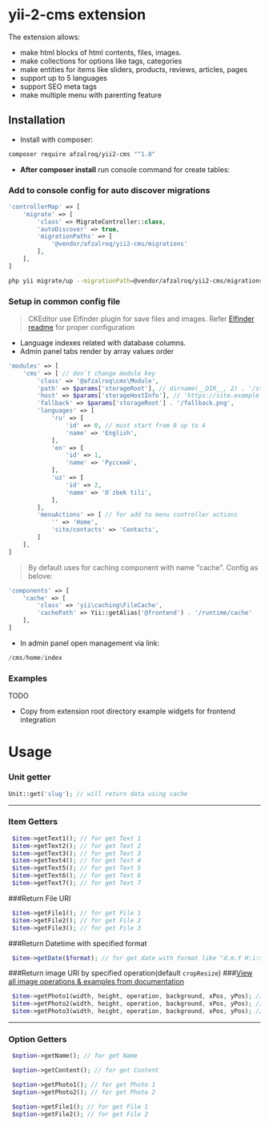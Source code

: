 # yii-2-cms extension

The extension allows:

- make html blocks of html contents, files, images.
- make collections for options like tags, categories
- make entities for items like sliders, products, reviews, articles, pages
- support up to 5 languages
- support SEO meta tags
- make multiple menu with parenting feature

## Installation

- Install with composer:

```bash
composer require afzalroq/yii2-cms "^1.0"
```

- **After composer install** run console command for create tables:

### Add to console config for auto discover migrations

```php
'controllerMap' => [
    'migrate' => [
        'class' => MigrateController::class,
        'autoDiscover' => true,
        'migrationPaths' => [
            '@vendor/afzalroq/yii2-cms/migrations'
        ],
    ],
]
```

```bash
php yii migrate/up --migrationPath=@vendor/afzalroq/yii2-cms/migrations
```

### Setup in common config file

> CKEditor use Elfinder plugin for save files and images. Refer [Elfinder readme](https://github.com/MihailDev/yii2-elfinder) for proper configuration

- Language indexes related with database columns.
- Admin panel tabs render by array values order

```php
'modules' => [
    'cms' => [ // don`t change module key
        'class' => '@afzalroq\cms\Module',
        'path' => $params['storageRoot'], // dirname(__DIR__, 2) . '/storage'
        'host' => $params['storageHostInfo'], // 'https://site.example'
        'fallback' => $params['storageRoot'] . '/fallback.png',
        'languages' => [
            'ru' => [
                'id' => 0, // must start from 0 up to 4
                'name' => 'English',
            ],
            'en' => [
                'id' => 1,
                'name' => 'Русский',
            ],
            'uz' => [
                'id' => 2,
                'name' => 'O`zbek tili',
            ],
        ],
        'menuActions' => [ // for add to menu controller actions
            '' => 'Home',
            'site/contacts' => 'Contacts',
        ]
    ],
]
```

> By default uses for caching component with name "cache". Config as belove:
```php
'components' => [
    'cache' => [
        'class' => 'yii\caching\FileCache',
        'cachePath' => Yii::getAlias('@frontend') . '/runtime/cache'
    ],
]
```

- In admin panel open management via link:

```php
/cms/home/index
```

### Examples

TODO

- Copy from extension root directory example widgets for frontend integration

# Usage

### Unit getter

```php
Unit::get('slug'); // will return data using cache
```

---

### Item Getters

```php
 $item->getText1(); // for get Text 1
 $item->getText2(); // for get Text 2
 $item->getText3(); // for get Text 3
 $item->getText4(); // for get Text 4
 $item->getText5(); // for get Text 5
 $item->getText6(); // for get Text 6
 $item->getText7(); // for get Text 7
```

###Return File URI
```php
 $item->getFile1(); // for get File 1
 $item->getFile2(); // for get File 2
 $item->getFile3(); // for get File 3 
```

###Return Datetime with specified format
```php
 $item->getDate($format); // for get date with format like "d.m.Y H:i:s"
 ```

###Return image URI by specified operation(default `cropResize`)
###[View all image operations & examples from documentation](https://github.com/Gregwar/Image#usage)

```php
 $item->getPhoto1(width, height, operation, background, xPos, yPos); // for get Photo 1
 $item->getPhoto2(width, height, operation, background, xPos, yPos); // for get Photo 2
 $item->getPhoto3(width, height, operation, background, xPos, yPos); // for get Photo 3
```

---

### Option Getters

```php
 $option->getName(); // for get Name

 $option->getContent(); // for get Content

 $option->getPhoto1(); // for get Photo 1
 $option->getPhoto2(); // for get Photo 2

 $option->getFile1(); // for get File 1
 $option->getFile2(); // for get File 2
```
